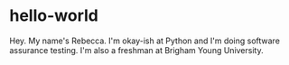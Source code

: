 # hello-world

Hey. My name's Rebecca. I'm okay-ish at Python and I'm doing software assurance testing.
I'm also a freshman at Brigham Young University.

